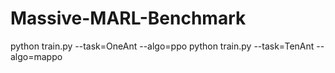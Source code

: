 # Massive-MARL-Benchmark
python train.py --task=OneAnt --algo=ppo
python train.py --task=TenAnt --algo=mappo
